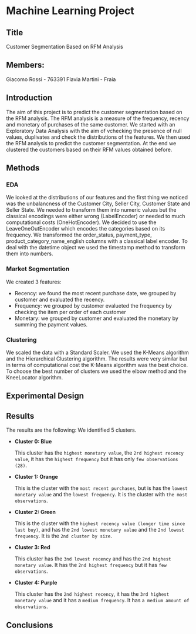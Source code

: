 # Machine Learning Project

## Title
Customer Segmentation Based on RFM Analysis

## Members: 
Giacomo Rossi - 763391
Flavia Martini - 
Fraia

## Introduction
The aim of this project is to predict the customer segmentation based on the RFM analysis. The RFM analysis is a measure of the frequency, recency and monetary of purchases of the same customer.
We started with an Exploratory Data Analysis with the aim of vchecking the presence of null values, duplivates and check the distributions of the features. 
We then used the RFM analysis to predict the customer segmentation.
At the end we clustered the customers based on their RFM values obtained before.

## Methods

### EDA
We looked at the distributions of our features and the first thing we noticed was the unbalancness of the Customer City, Seller City, Customer State and Seller State.
We needed to transform them into numeric values but the classical encodings were either wrong (LabelEncoder) or needed to much computational costs (OneHotEncoder). We decided to use the LeaveOneOutEncoder which encodes the categories based on its frequency.
We transformed the order_status, payment_type, product_category_name_english columns with a classical label encoder.
To deal with the datetime object we used the timestamp method to transform them into numbers.

### Market Segmentation
We created 3 features:
- Recency: we found the most recent purchase date, we grouped by customer and evaluated the recency. 
- Frequency: we grouped by customer evalueted the frequency by checking the item per order of each customer
- Monetary: we grouped by customer and evaluated the monetary by summing the payment values.

### Clustering
We scaled the data with a Standard Scaler.
We used the K-Means algorithm and the Hierarchical Clustering algorithm.
The results were very similar but in terms of computational cost the K-Means algorithm was the best choice.
To choose the best number of clusters we used the elbow method and the KneeLocator algorithm.

## Experimental Design

## Results
The results are the following:
We identified 5 clusters.
* **Cluster 0: Blue**

  This cluster has the `highest monetary value`, the `2rd highest recency value`, it has the `highest frequency` but it has only `few observations (28)`.

* **Cluster 1: Orange** 

  This is the cluster with the `most recent purchases`, but is has the `lowest monetary value` and the `lowest frequency`. It is the cluster with `the most observations`.

* **Cluster 2: Green**

  This is the cluster with the `highest recency value (longer time since last buy)`, and has the `2nd lowest monetary value` and the `2nd lowest frequency`. It is the `2nd cluster by size`.

* **Cluster 3: Red**

  This cluster has the `3nd lowest recency` and has the `2nd highest monetary value`. It has the `2nd highest frequency` but it has `few observations`.

* **Cluster 4: Purple**

  This cluster has the `2nd highest recency`, it has the `3rd highest monetary value` and it has a `medium frequency`. It has `a medium amount of observations`.


## Conclusions
